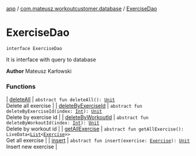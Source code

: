 [app](../../index.md) / [com.mateusz.workoutcustomer.database](../index.md) / [ExerciseDao](./index.md)

# ExerciseDao

`interface ExerciseDao`

It is interface with query to database

**Author**
Mateusz Karłowski

### Functions

| [deleteAll](delete-all.md) | `abstract fun deleteAll(): `[`Unit`](https://kotlinlang.org/api/latest/jvm/stdlib/kotlin/-unit/index.html)<br>Delete all exercise |
| [deleteByExerciseId](delete-by-exercise-id.md) | `abstract fun deleteByExerciseId(index: `[`Int`](https://kotlinlang.org/api/latest/jvm/stdlib/kotlin/-int/index.html)`): `[`Unit`](https://kotlinlang.org/api/latest/jvm/stdlib/kotlin/-unit/index.html)<br>Delete by exercise id |
| [deleteByWorkoutId](delete-by-workout-id.md) | `abstract fun deleteByWorkoutId(index: `[`Int`](https://kotlinlang.org/api/latest/jvm/stdlib/kotlin/-int/index.html)`): `[`Unit`](https://kotlinlang.org/api/latest/jvm/stdlib/kotlin/-unit/index.html)<br>Delete by workout id |
| [getAllExercise](get-all-exercise.md) | `abstract fun getAllExercise(): LiveData<`[`List`](https://kotlinlang.org/api/latest/jvm/stdlib/kotlin.collections/-list/index.html)`<`[`Exercise`](../-exercise/index.md)`>>`<br>Get all exercise |
| [insert](insert.md) | `abstract fun insert(exercise: `[`Exercise`](../-exercise/index.md)`): `[`Unit`](https://kotlinlang.org/api/latest/jvm/stdlib/kotlin/-unit/index.html)<br>Insert new exercise |


